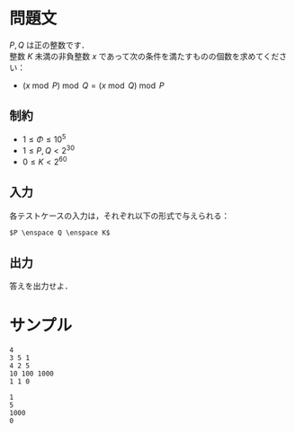 問題文
=====
$P, Q$ は正の整数です．  
整数 $K$ 未満の非負整数 $x$ であって次の条件を満たすものの個数を求めてください：
-  $(x \bmod P) \bmod Q = (x \bmod Q) \bmod P$

制約
-----
- $1 \leq \Phi \leq 10^5$
- $1 \leq P, Q < 2^{30}$
- $0 \leq K < 2^{60}$

入力
-----
各テストケースの入力は，それぞれ以下の形式で与えられる：
```md
$P \enspace Q \enspace K$  

```

出力
-----
答えを出力せよ．  

サンプル
=====
```入力例1
4
3 5 1
4 2 5
10 100 1000
1 1 0

```
```出力例1
1
5
1000
0

```
